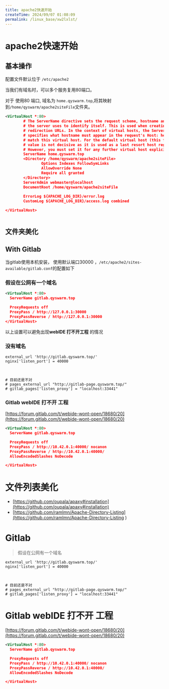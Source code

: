 ```yaml
---
title: apache2快速开始
createTime: 2024/09/07 01:08:09
permalink: /linux_base/xw2lxlst/
---
```


# apache2快速开始


## 基本操作

配置文件默认位于 `/etc/apache2`

当我们有域名时，可以多个服务复用80端口。

对于 使用80 端口, 域名为 `home.qyswarm.top`,将其映射到`/home/qyswarm/apache2siteFile`文件夹。
```xml
<VirtualHost *:80>
        # The ServerName directive sets the request scheme, hostname and port that
        # the server uses to identify itself. This is used when creating
        # redirection URLs. In the context of virtual hosts, the ServerName
        # specifies what hostname must appear in the request's Host: header to
        # match this virtual host. For the default virtual host (this file) this
        # value is not decisive as it is used as a last resort host regardless.
        # However, you must set it for any further virtual host explicitly.
        ServerName home.qyswarm.top
        <Directory /home/qyswarm/apache2siteFile>
                Options Indexes FollowSymLinks
                AllowOverride None
                Require all granted
        </Directory>
        ServerAdmin webmaster@localhost
        DocumentRoot /home/qyswarm/apache2siteFile
        
        ErrorLog ${APACHE_LOG_DIR}/error.log
        CustomLog ${APACHE_LOG_DIR}/access.log combined

</VirtualHost>



```



## 文件夹美化








## With Gitlab
当gitlab使用本机安装， 使用默认端口30000 ，`/etc/apache2/sites-available/gitlab.conf`的配置如下


### 假设在公网有一个域名
```xml
<VirtualHost *:80>
  ServerName gitlab.qyswarm.top

  ProxyRequests off
  ProxyPass / http://127.0.0.1:30000
  ProxyPassReverse / http://127.0.0.1:30000
</VirtualHost>
```

以上设置可以避免出现**webIDE 打不开工程**  的情况

### 没有域名

```
external_url 'http://gitlab.qyswarm.top/'
nginx['listen_port'] = 40000



# 目前还是不对
# pages_external_url "http://gitlab-page.qyswarm.top/"
# gitlab_pages['listen_proxy'] = "localhost:33441"
```

### Gitlab webIDE 打不开 工程 
[https://forum.gitlab.com/t/webide-wont-open/18680/20](https://forum.gitlab.com/t/webide-wont-open/18680/20)

```xml
<VirtualHost *:80>
  ServerName gitlab.qyswarm.top

  ProxyRequests off
  ProxyPass / http://10.42.0.1:40000/ nocanon
  ProxyPassReverse / http://10.42.0.1:40000/
  AllowEncodedSlashes NoDecode

</VirtualHost>
```

# 文件列表美化
- [https://github.com/oupala/apaxy#installation](https://github.com/oupala/apaxy#installation)
- [https://github.com/ramlmn/Apache-Directory-Listing](https://github.com/ramlmn/Apache-Directory-Listing
)



# Gitlab
> 假设在公网有一个域名

```
external_url 'http://gitlab.qyswarm.top/'
nginx['listen_port'] = 40000



# 目前还是不对
# pages_external_url "http://gitlab-page.qyswarm.top/"
# gitlab_pages['listen_proxy'] = "localhost:33441"
```

# Gitlab webIDE 打不开 工程 
[https://forum.gitlab.com/t/webide-wont-open/18680/20](https://forum.gitlab.com/t/webide-wont-open/18680/20)

```xml
<VirtualHost *:80>
  ServerName gitlab.qyswarm.top

  ProxyRequests off
  ProxyPass / http://10.42.0.1:40000/ nocanon
  ProxyPassReverse / http://10.42.0.1:40000/
  AllowEncodedSlashes NoDecode

</VirtualHost>
```